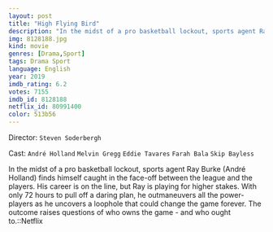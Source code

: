 ```yaml
---
layout: post
title: "High Flying Bird"
description: "In the midst of a pro basketball lockout, sports agent Ray Burke (André Holland) finds himself caught in the face-off between the league and the players. His career is on the line, but Ray is playing for higher stakes. With only 72 hours to pull off a daring plan, he outmaneuvers all the power-players as he uncovers a loophole that could change the game forever. The outcome raises questions of who owns the game - and who ought to..."
img: 8128188.jpg
kind: movie
genres: [Drama,Sport]
tags: Drama Sport 
language: English
year: 2019
imdb_rating: 6.2
votes: 7155
imdb_id: 8128188
netflix_id: 80991400
color: 513b56
---
```

Director: `Steven Soderbergh`  

Cast: `André Holland` `Melvin Gregg` `Eddie Tavares` `Farah Bala` `Skip Bayless` 

In the midst of a pro basketball lockout, sports agent Ray Burke (André Holland) finds himself caught in the face-off between the league and the players. His career is on the line, but Ray is playing for higher stakes. With only 72 hours to pull off a daring plan, he outmaneuvers all the power-players as he uncovers a loophole that could change the game forever. The outcome raises questions of who owns the game - and who ought to.::Netflix